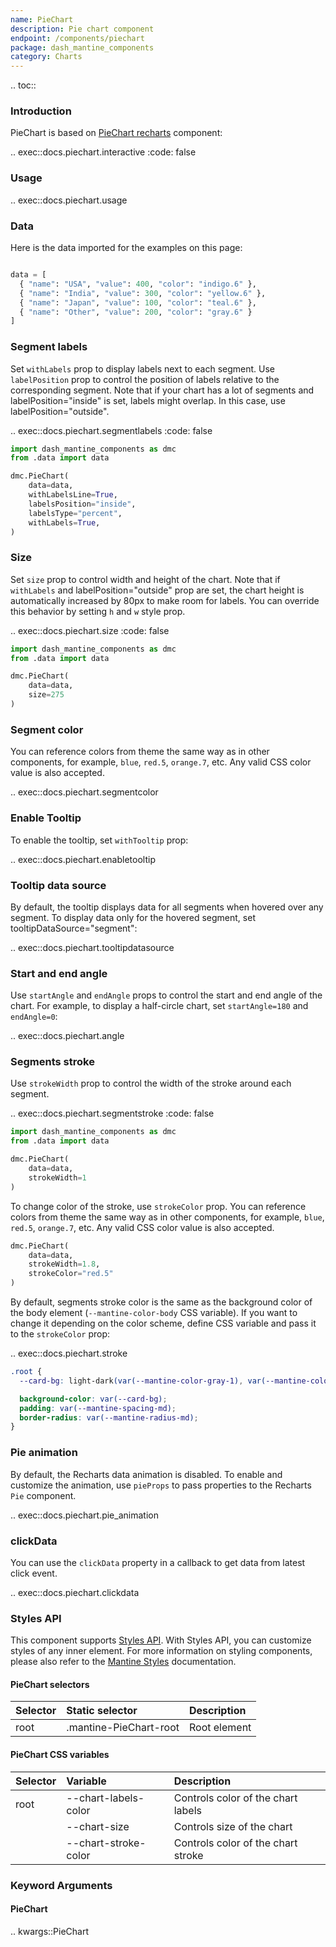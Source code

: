 ```yaml
---
name: PieChart
description: Pie chart component
endpoint: /components/piechart
package: dash_mantine_components
category: Charts
---
```


.. toc::

### Introduction

PieChart is based on [PieChart recharts](https://recharts.org/en-US/api/PieChart) component:

.. exec::docs.piechart.interactive
    :code: false

### Usage

.. exec::docs.piechart.usage

### Data
Here is the data imported for the examples on this page:

```python

data = [
  { "name": "USA", "value": 400, "color": "indigo.6" },
  { "name": "India", "value": 300, "color": "yellow.6" },
  { "name": "Japan", "value": 100, "color": "teal.6" },
  { "name": "Other", "value": 200, "color": "gray.6" }
]
```

### Segment labels

Set `withLabels` prop to display labels next to each segment. Use `labelPosition` prop to control the position of labels
relative to the corresponding segment. Note that if your chart has a lot of segments and labelPosition="inside" is
set, labels might overlap. In this case, use labelPosition="outside".

.. exec::docs.piechart.segmentlabels
    :code: false

```python
import dash_mantine_components as dmc
from .data import data

dmc.PieChart(
    data=data,
    withLabelsLine=True,
    labelsPosition="inside",
    labelsType="percent",
    withLabels=True,
)
```

### Size

Set `size` prop to control width and height of the chart. Note that if `withLabels` and labelPosition="outside" prop
are set, the chart height is automatically increased by 80px to make room for labels. You can override this behavior
by setting `h` and `w` style prop.


.. exec::docs.piechart.size
    :code: false

```python
import dash_mantine_components as dmc
from .data import data

dmc.PieChart(
    data=data,
    size=275  
)
```
### Segment color

You can reference colors from theme the same way as in other components, for example, `blue`, `red.5`, `orange.7`, etc. 
Any valid CSS color value is also accepted.

.. exec::docs.piechart.segmentcolor

### Enable Tooltip

To enable the tooltip, set `withTooltip` prop:

.. exec::docs.piechart.enabletooltip

### Tooltip data source

By default, the tooltip displays data for all segments when hovered over any segment. To display data only for the hovered segment, set tooltipDataSource="segment":

.. exec::docs.piechart.tooltipdatasource

### Start and end angle

Use `startAngle` and `endAngle` props to control the start and end angle of the chart. For example, to display a
half-circle chart, set `startAngle=180` and `endAngle=0`:

.. exec::docs.piechart.angle

### Segments stroke

Use `strokeWidth` prop to control the width of the stroke around each segment.

.. exec::docs.piechart.segmentstroke
    :code: false



```python
import dash_mantine_components as dmc
from .data import data

dmc.PieChart(
    data=data,
    strokeWidth=1
)
```

To change color of the stroke, use `strokeColor` prop. You can reference colors from theme the same way as in other
components, for example, `blue`, `red.5`, `orange.7`, etc. Any valid CSS color value is also accepted.

```python
dmc.PieChart(
    data=data,
    strokeWidth=1.8,
    strokeColor="red.5"
)
```

By default, segments stroke color is the same as the background color of the body element
(`--mantine-color-body` CSS variable). If you want to change it depending on the color scheme, define CSS variable
and pass it to the `strokeColor` prop:


.. exec::docs.piechart.stroke

```css
.root {
  --card-bg: light-dark(var(--mantine-color-gray-1), var(--mantine-color-dark-5));

  background-color: var(--card-bg);
  padding: var(--mantine-spacing-md);
  border-radius: var(--mantine-radius-md);
}

```



### Pie animation
By default, the Recharts data animation is disabled. To enable and customize the animation, use `pieProps` to pass properties to the Recharts `Pie` component.


.. exec::docs.piechart.pie_animation


### clickData
You can use the  `clickData` property in a callback to get data from latest click event.

.. exec::docs.piechart.clickdata


### Styles API

This component supports [Styles API](/styles-api). With Styles API, you can customize styles of any inner element.
For more information on styling components,  please also refer to the [Mantine Styles](https://mantine.dev/styles/styles-overview/) documentation.

#### PieChart selectors

| Selector    | Static selector           | Description                             |
|:------------|:--------------------------|:----------------------------------------|
| root        | .mantine-PieChart-root    | Root element                            |


#### PieChart CSS variables

| Selector         | Variable               | Description                              |
|:-----------------|:-----------------------|:-----------------------------------------|
| root             | --chart-labels-color   | Controls color of the chart labels       |
|                  | --chart-size           | Controls size of the chart               |
|                  | --chart-stroke-color   | Controls color of the chart stroke       |

### Keyword Arguments

#### PieChart

.. kwargs::PieChart
